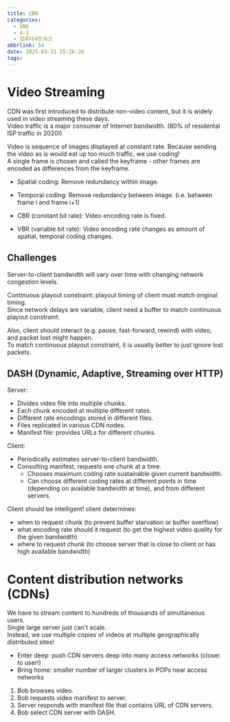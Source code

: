 ```yaml
---
title: CDN
categories:
  - SNU
  - 4-1
  - 컴퓨터네트워크
abbrlink: 54
date: 2025-03-31 15:26:20
tags:
---
```


# Video Streaming

CDN was first introduced to distribute non-video content, but it is widely used in video streaming these days.  
Video traffic is a major consumer of Internet bandwidth. (80% of residental ISP traffic in 2020!)

Video is sequence of images displayed at constant rate. Because sending the video as is would eat up too much traffic, we use coding!  
A single frame is chosen and called the keyframe - other frames are encoded as differences from the keyframe.

- Spatial coding: Remove redundancy within image.
- Temporal coding: Remove redundancy between image. (i.e. between frame i and frame i+1)

- CBR (constant bit rate): Video encoding rate is fixed.
- VBR (variable bit rate): Video encoding rate changes as amount of spatial, temporal coding changes.

## Challenges

Server-to-client bandwidth will vary over time with changing network congestion levels.

Continuous playout constraint: playout timing of client must match original timing.  
Since network delays are variable, client need a buffer to match continuous playout constraint.

Also, client should interact (e.g. pause, fast-forward, rewind) with video, and packet lost might happen.  
To match continuous playout constraint, it is usually better to just ignore lost packets.

## DASH (Dynamic, Adaptive, Streaming over HTTP)

Server:

- Divides video file into multiple chunks.
- Each chunk encoded at multiple different rates.
- Different rate encodings stored in different files.
- Files replicated in various CDN nodes.
- Manifest file: provides URLs for different chunks.

Client:

- Periodically estimates server-to-client bandwidth.
- Consulting manifest, requests one chunk at a time.
  - Chooses maximum coding rate sustainable given current bandwidth.
  - Can choose different coding rates at different points in time (depending on available bandwidth at time), and from different servers.

Client should be intelligent! client determines:

- when to request chunk (to prevent buffer starvation or buffer overflow)
- what encoding rate should it request (to get the highest video quality for the given bandwidth)
- where to request chunk (to choose server that is close to client or has high available bandwidth)

# Content distribution networks (CDNs)

We have to stream content to hundreds of thousands of simultaneous users.  
Single large server just can't scale.  
Instead, we use multiple copies of videos at multiple geographically distributed sites!

- Enter deep: push CDN servers deep into many access networks (closer to user!)
- Bring home: smaller number of larger clusters in POPs near access networks

1. Bob browses video.
1. Bob requests video manifest to server.
1. Server responds with manifest file that contains URL of CDN servers.
1. Bob select CDN server with DASH.
